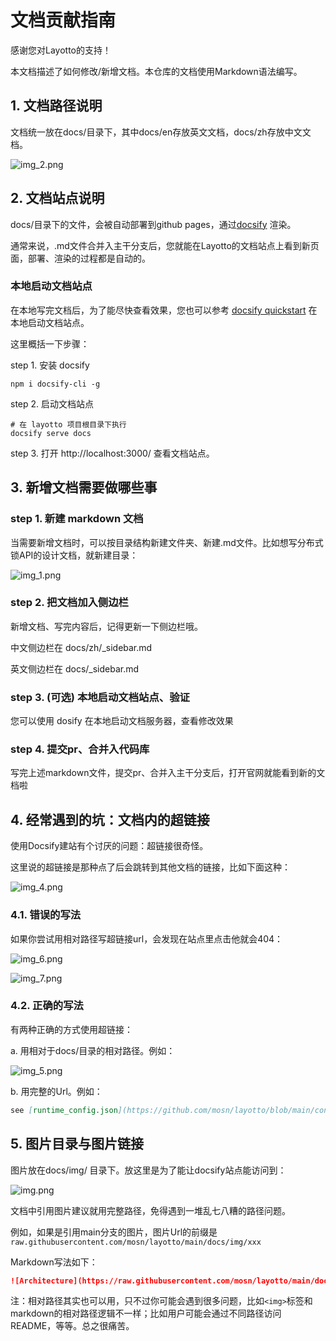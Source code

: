 # 文档贡献指南

感谢您对Layotto的支持！

本文档描述了如何修改/新增文档。本仓库的文档使用Markdown语法编写。

## 1. 文档路径说明

文档统一放在docs/目录下，其中docs/en存放英文文档，docs/zh存放中文文档。

![img_2.png](../../img/development/doc/img_2.png)

## 2. 文档站点说明
docs/目录下的文件，会被自动部署到github pages，通过[docsify](https://docsify.js.org/#/) 渲染。

通常来说，.md文件合并入主干分支后，您就能在Layotto的文档站点上看到新页面，部署、渲染的过程都是自动的。

### 本地启动文档站点
在本地写完文档后，为了能尽快查看效果，您也可以参考 [docsify quickstart](https://docsify.js.org/#/quickstart) 在本地启动文档站点。 

这里概括一下步骤：

step 1. 安装 docsify
```shell
npm i docsify-cli -g
```

step 2. 启动文档站点
```shell
# 在 layotto 项目根目录下执行
docsify serve docs
```

step 3. 打开 http://localhost:3000/  查看文档站点。

## 3. 新增文档需要做哪些事
### step 1. 新建 markdown 文档
当需要新增文档时，可以按目录结构新建文件夹、新建.md文件。比如想写分布式锁API的设计文档，就新建目录：

![img_1.png](../../img/development/doc/img_1.png)

### step 2. 把文档加入侧边栏
新增文档、写完内容后，记得更新一下侧边栏哦。

中文侧边栏在 docs/zh/_sidebar.md

英文侧边栏在 docs/_sidebar.md

### step 3. (可选) 本地启动文档站点、验证
您可以使用 dosify 在本地启动文档服务器，查看修改效果 

### step 4. 提交pr、合并入代码库
写完上述markdown文件，提交pr、合并入主干分支后，打开官网就能看到新的文档啦

## 4. 经常遇到的坑：文档内的超链接

使用Docsify建站有个讨厌的问题：超链接很奇怪。

这里说的超链接是那种点了后会跳转到其他文档的链接，比如下面这种：

![img_4.png](../../img/development/doc/img_4.png)

### 4.1. 错误的写法
如果你尝试用相对路径写超链接url，会发现在站点里点击他就会404：

![img_6.png](../../img/development/doc/img_6.png)

![img_7.png](../../img/development/doc/img_7.png)

### 4.2. 正确的写法

有两种正确的方式使用超链接：

a. 用相对于docs/目录的相对路径。例如：

![img_5.png](../../img/development/doc/img_5.png)

b. 用完整的Url。例如：

```markdown
see [runtime_config.json](https://github.com/mosn/layotto/blob/main/configs/runtime_config.json):
```

## 5. 图片目录与图片链接
图片放在docs/img/ 目录下。放这里是为了能让docsify站点能访问到：

![img.png](../../img/development/doc/img.png)

文档中引用图片建议就用完整路径，免得遇到一堆乱七八糟的路径问题。

例如，如果是引用main分支的图片，图片Url的前缀是`raw.githubusercontent.com/mosn/layotto/main/docs/img/xxx`

Markdown写法如下：

```markdown
![Architecture](https://raw.githubusercontent.com/mosn/layotto/main/docs/img/runtime-architecture.png)
```

注：相对路径其实也可以用，只不过你可能会遇到很多问题，比如`<img>`标签和markdown的相对路径逻辑不一样；比如用户可能会通过不同路径访问README，等等。总之很痛苦。